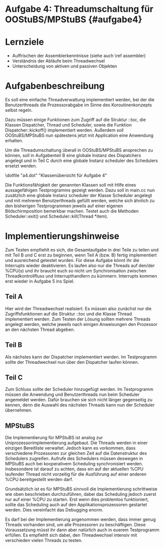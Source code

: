 Aufgabe 4: Threadumschaltung für OOStuBS/MPStuBS {#aufgabe4}
============================================================

# Lernziele #
- Auffrischen der Assemblerkenntnisse (siehe auch \ref assembler)
- Verständnis der Abläufe beim Threadwechsel
- Unterscheidung von aktiven und passiven Objekten

# Aufgabenbeschreibung #
Es soll eine einfache Threadverwaltung implementiert werden, bei der die
Benutzerthreads die Prozessorabgabe im Sinne des Koroutinenkonzepts selbst
regeln.

Dazu müssen einige Funktionen zum Zugriff auf die Struktur ::toc, die Klassen
Dispatcher, Thread und Scheduler, sowie die Funktion Dispatcher::kickoff()
implementiert werden. Außerdem soll OOStuBS/MPStuBS nun spätestens jetzt mit
Application eine Anwendung erhalten.

Um die Threadumschaltung überall in OOStuBS/MPStuBS ansprechen zu können,
soll in Aufgabenteil B eine globale Instanz des Dispatchers angelegt und in
Teil C durch eine globale Instanz scheduler des Schedulers ersetzt werden.

\dotfile "a4.dot" "Klassenübersicht für Aufgabe 4"

Die Funktionsfähigkeit der genannten Klassen soll mit Hilfe eines
aussagefähigen Testprogramms gezeigt werden. Dazu soll in main.cc nun
zusätzlich eine globale Instanz scheduler der Klasse Scheduler angelegt und
mit mehreren Benutzerthreads gefüllt werden, welche sich ähnlich zu den
bisherigen Testprogrammen jeweils auf einer eigenen Bildschirmposition
bemerkbar machen. Testet auch die Methoden Scheduler::exit() und
Scheduler::kill(Thread *item).

# Implementierungshinweise #

Zum Testen empfiehlt es sich, die Gesamtaufgabe in drei Teile zu teilen und
mit Teil B und C erst zu beginnen, wenn Teil A (bzw. B) fertig
implementiert und ausreichend getestet wurden. Für diese Aufgabe könnt ihr
die Interrupts wieder deaktivieren. Es laufen also nur die Threads auf
den/der %CPU(s) und ihr braucht euch so nicht um Synchronisation zwischen
Threadkontrollfluss und Interrupthandlern zu kümmern. Interrupts kommen
erst wieder in Aufgabe 5 ins Spiel.

## Teil A ##
Hier wird der Threadwechsel realisiert. Es müssen also zunächst nur die
Zugriffsfunktionen auf die Struktur ::toc und die Klasse Thread
implementiert werden. Zum Testen der Lösung sollten mehrere Threads
angelegt werden, welche jeweils nach einigen Anweisungen den Prozessor an
den nächsten Thread abgeben.

## Teil B ##
Als nächstes kann der Dispatcher implementiert werden. Im Testprogramm
sollte der Threadwechsel nun über den Dispatcher laufen können.

## Teil C ##
Zum Schluss sollte der Scheduler hinzugefügt werden.
Im Testprogramm müssen die Anwendung und Benutzerthreads nun beim
Scheduler angemeldet werden. Dafür brauchen sie sich nicht länger
gegenseitig zu kennen, denn die Auswahl des nächsten Threads kann nun der
Scheduler übernehmen.

## MPStuBS ##
Die Implementierung für MPStuBS ist analog zur Uniprozessorimplementierung
aufgebaut. Die Threads werden in einer einzigen Bereitliste verwaltet.
Jedoch kann es vorkommen, dass verschiedene Prozessoren zur gleichen Zeit
auf die Datenstruktur des Schedulers zugreifen. Aufrufe des Schedulers
müssen deswegen in MPStuBS auch bei kooperativem Scheduling synchronisiert
werden. Insbesondere ist darauf zu achten, dass ein auf der aktuellen %CPU
laufender Thread nicht vorzeitig für die Ausführung auf einer anderen %CPU
bereitgestellt werden darf.

Grundsätzlich ist es für MPStuBS sinnvoll die Implementierung schrittweise
wie oben beschrieben durchzuführen, dabei das Scheduling jedoch zuerst nur
auf einer %CPU zu starten. Erst wenn dies problemlos funktioniert, sollte
das Scheduling auch auf den Applikationsprozessoren gestartet werden. Dies
vereinfacht das Debugging enorm.

Es darf bei der Implementierung angenommen werden, dass immer genug
Threads vorhanden sind, um alle Prozessoren zu beschäftigen. Diese
Voraussetzung müsst ihr dann aber natürlich auch in euerem Testprogramm
erfüllen. Es empfiehlt sich dabei, den Threadwechsel intensiv mit
verschieden vielen Threads zu testen.
